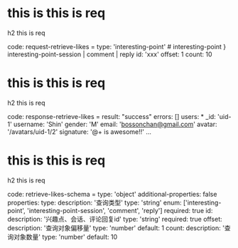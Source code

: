 # this is this is req

h2 this is req

code:
    request-retrieve-likes =
  type: 'interesting-point' # interesting-point } interesting-point-session | comment | reply
  id: 'xxx'
  offset: 1
  count: 10


# this is this is req

h2 this is req

code:
    response-retrieve-likes =
  result: "success"
  errors: []
  users: 
    * _id: 'uid-1'
      username: 'Shin'
      gender: 'M'
      email: 'bossonchan@gmail.com'
      avatar: '/avatars/uid-1/2'
      signature: '@+ is awesome!!'
    ...


# this is this is req

h2 this is req

code:
    retrieve-likes-schema =
  type: 'object'
  additional-properties: false
  properties: 
    type:
      description: '查询类型'
      type: 'string'
      enum: ['interesting-point', 'interesting-point-session', 'comment', 'reply']
      required: true
    id:
      description: '兴趣点、会话、评论回复id'
      type: 'string'
      required: true
    offset:
      description: '查询对象偏移量'
      type: 'number'
      default: 1
    count:
      description: '查询对象数量'
      type: 'number'
      default: 10


